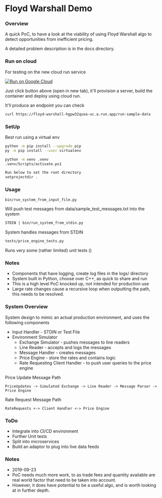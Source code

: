 # Floyd Warshall Demo

### Overview

A quick PoC, to have a look at the viability of using Floyd Warshall algo to detect opportunities from inefficient pricing.

A detailed problem description is in the docs directory.

### Run on cloud

For testing on the new cloud run service

[![Run on Google Cloud](https://storage.googleapis.com/cloudrun/button.svg)](https://console.cloud.google.com/cloudshell/editor?shellonly=true&cloudshell_image=gcr.io/cloudrun/button&cloudshell_git_repo=https://github.com/hrs231/sample-code.git&cloudshell_working_dir=floyd_warshall)

Just click button above (open in new tab), it'll provision a server, build the container and deploy using cloud run.

It'll produce an endpoint you can check

```bash
curl https://floyd-warshall-hgpw32quoa-uc.a.run.app/run-sample-data
```

### SetUp

Best run using a virtual env

```bash
python -m pip install --upgrade pip
py -m pip install --user virtualenv

python -m venv .venv
.venv/Scripts/activate.ps1

Run below to set the root directory
setprojectdir .
```

### Usage

 
```bash
bin/run_system_from_input_file.py
```

Will push test messages from data/sample_test_messages.txt into the system

```bash
STDIN | bin/run_system_from_stdin.py
```

System handles messages from STDIN

```bash
tests/price_engine_tests.py
```

Runs very some (rather limited) unit tests ()

### Notes
* Components that have logging, create log files in the logs/ directory
* System built in Python, choose over C++, as quick to share and run
* This is a high level PoC knocked up, not intended for production use
* Large rate changes cause a recursive loop when outputting the path, this needs to be resolved.


### System Overview
System design to mimic an actual production environment, and uses the following components

* Input Handler - STDIN or Test File
* Environment Simulator
    * Exchange Simulator - pushes messages to line readers
    * Line Reader - accepts and logs the messages
    * Message Handler - creates messages
    * Price Engine - store the rates and contains logic
    * Rate Requesting Client Handler - to push user queries to the price engine

Price Update Message Path
````
PriceUpdates -> Simulated Exchange -> Line Reader -> Message Parser -> Price Engine
````

Rate Request Message Path
````
RateRequests <-> Client Handler <-> Price Engine
````

### ToDo
* Integrate into CI/CD environment
* Further Unit tests
* Split into microservices
* Build an adaptor to plug into live data feeds

### Notes
* 2019-09-23
* PoC needs much more work, to as trade fees and quantity available are real world factor that need to be taken into account.
* However, it does have potential to be a useful algo, and is worth looking at in further depth.

